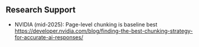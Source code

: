 
## Research Support

* NVIDIA (mid-2025): Page-level chunking is baseline best https://developer.nvidia.com/blog/finding-the-best-chunking-strategy-for-accurate-ai-responses/
